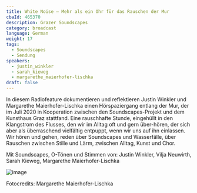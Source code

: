 ```yaml
---
title: White Noise – Mehr als ein Ohr für das Rauschen der Mur
cbaId: 465370
description: Grazer Soundscapes
category: broadcast
language: German
weight: 17
tags:
  - Soundscapes
  - Sendung
speakers:
  - justin_winkler
  - sarah_kieweg
  - margarethe_maierhofer-lischka
draft: false
---
```

In diesem Radiofeature dokumentieren und reflektieren Justin Winkler und Margarethe Maierhofer-Lischka einen Hörspaziergang entlang der Mur, der im Juli 2020 in Kooperation zwischen den Soundscapes-Projekt und dem Kunsthaus Graz stattfand. Eine rauschhafte Stunde, eingehüllt in den Klangstrom des Flusses, den wir im Alltag oft und gern über-hören, der sich aber als überraschend vielfältig entpuppt, wenn wir uns auf ihn einlassen. Wir hören und gehen, reden über Soundscapes und Wasserfälle, über Rauschen zwischen Stille und Lärm, zwischen Alltag, Kunst und Chor.

Mit Soundscapes, O-Tönen und Stimmen von: Justin Winkler, Vilja Neuwirth, Sarah Kieweg, Margarethe Maierhofer-Lischka

![image](/images/broadcasts/ss17/01.jpg)

Fotocredits: Margarethe Maierhofer-Lischka

